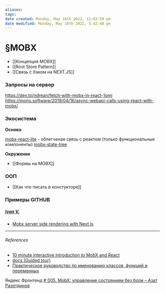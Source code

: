 ```yaml
---
aliases: 
tags: 
date created: Monday, May 16th 2022, 12:03:59 pm
date modified: Monday, May 16th 2022, 3:42:49 pm
---
```


# §MOBX

- [[Концепция MOBX]]
- [[Root Store Pattern]]
- [[Связь с бэком на NEXT.JS]]

### Запросы на сервер

https://dev.to/ndrean/fetch-with-mobx-in-react-1omi
https://mono.software/2019/04/16/async-webapi-calls-using-react-with-mobx/

### Экосистема

**Основа**

[mobx-react-lite](https://github.com/mobxjs/mobx/tree/main/packages/mobx-react-lite) - облегченая связь с реактом (только функциональные компоненты)
[mobx-state-tree]()

**Окружение**

- [[Формы на MOBX]]

### ООП

- [[Как что писать в констукторе]]

### Примеры GITHUB

##### [Ivan V.](https://dev.to/ivandotv)

- [Mobx server side rendering with Next.js](https://github.com/ivandotv/mobx-nextjs-root-store)

---

###### References

- [10 minute interactive introduction to MobX and React](https://mobx.js.org/getting-started)
- [docs (Guided tour)](https://mobx.js.org/about-this-documentation.html#:~:text=6%20cheat%20sheet-,Guided%20tour,-To%20get%20an)
- [Практическое руководство по именованию классов, функций и переменных](https://habr.com/ru/post/558874/)

Яндекс Фронтенд [# 005. MobX: управление состоянием без боли – Азат Разетдинов](https://www.youtube.com/watch?v=9rZeCNLfeuk&t=59s&ab_channel=%D0%A4%D1%80%D0%BE%D0%BD%D1%82%D0%B5%D0%BD%D0%B4)
